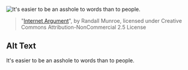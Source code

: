 ![It's easier to be an asshole to words than to people.](https://imgs.xkcd.com/comics/internet_argument.png)
> "[Internet Argument](https://xkcd.com/438/)", by Randall Munroe, licensed under Creative Commons Attribution-NonCommercial 2.5 License

## Alt Text
It's easier to be an asshole to words than to people.
